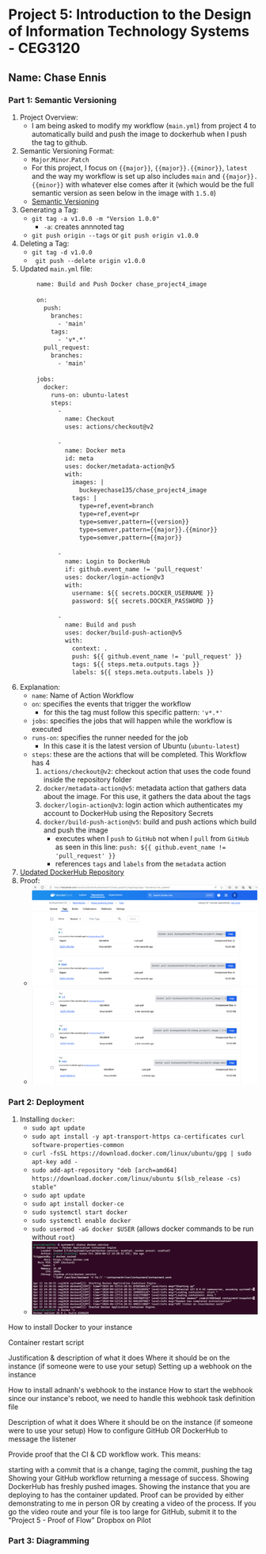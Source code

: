 # Project 5: Introduction to the Design of Information Technology Systems - CEG3120
   
## Name: Chase Ennis       

### Part 1: Semantic Versioning

1. Project Overview:
   * I am being asked to modify my workflow (`main.yml`) from project 4 to automatically build and push the image to dockerhub when I push the tag to github.
2. Semantic Versioning Format:
   * `Major`.`Minor`.`Patch`
   * For this project, I focus on `{{major}}`, `{{major}}.{{minor}}`, `latest` and the way my workflow is set up also includes `main` and `{{major}}.{{minor}}` with whatever else comes after it (which would be the full semantic version as seen below in the image with `1.5.0`) 
   * [Semantic Versioning](https://semver.org/)
3. Generating a Tag:
   * `git tag -a v1.0.0 -m "Version 1.0.0"`
     * `-a`: creates annnoted tag
   * `git push origin --tags` or `git push origin v1.0.0`
4. Deleting a Tag:
   * `git tag -d v1.0.0`
   * ` git push --delete origin v1.0.0` 
5. Updated `main.yml` file:

```
        name: Build and Push Docker chase_project4_image
        
        on:
          push:
            branches:
              - 'main'
            tags:
              - 'v*.*'
          pull_request:
            branches:
              - 'main'
        
        jobs:
          docker:
            runs-on: ubuntu-latest
            steps:
              -
                name: Checkout
                uses: actions/checkout@v2
        
              -
                name: Docker meta
                id: meta
                uses: docker/metadata-action@v5
                with:
                  images: |
                    buckeyechase135/chase_project4_image
                  tags: |
                    type=ref,event=branch
                    type=ref,event=pr
                    type=semver,pattern={{version}}
                    type=semver,pattern={{major}}.{{minor}}
                    type=semver,pattern={{major}}
        
              -
                name: Login to DockerHub
                if: github.event_name != 'pull_request'
                uses: docker/login-action@v3
                with:
                  username: ${{ secrets.DOCKER_USERNAME }}
                  password: ${{ secrets.DOCKER_PASSWORD }}
        
              -
                name: Build and push
                uses: docker/build-push-action@v5
                with:
                  context: .
                  push: ${{ github.event_name != 'pull_request' }}
                  tags: ${{ steps.meta.outputs.tags }}
                  labels: ${{ steps.meta.outputs.labels }}
```
6. Explanation:
   * `name`: Name of Action Workflow
   * `on`: specifies the events that trigger the workflow
      * for this the tag must follow this specific pattern: `'v*.*'`
   * `jobs`: specifies the jobs that will happen while the workflow is executed
   * `runs-on`: specifies the runner needed for the job
      * In this case it is the latest version of Ubuntu (`ubuntu-latest`)
   * `steps`: these are the actions that will be completed. This Workflow has 4
       1. `actions/checkout@v2`: checkout action that uses the code found inside the repository folder
       2. `docker/metadata-action@v5`: metadata action that gathers data about the image. For this use, it gathers the data about the tags
       3. `docker/login-action@v3`: login action which authenticates my account to DockerHub using the Repository Secrets
       4. `docker/build-push-action@v5`: build and push actions which build and push the image
           * executes when I `push` to `GitHub` not when I `pull` from `GitHub` as seen in this line: `push: ${{ github.event_name != 'pull_request' }}`
           * references `tags` and `labels` from the `metadata` action
7. [Updated DockerHub Repository](https://hub.docker.com/repository/docker/buckeyechase135/chase_project4_image/tags?page=1&ordering=last_updated)
8. Proof:
    * ![DockerHub Image](project5images/dockerhub1.png)
    * ![DockerHub Image](project5images/dockerhub2.png)
      
### Part 2: Deployment

1. Installing `docker`:
   * `sudo apt update`
   * `sudo apt install -y apt-transport-https ca-certificates curl software-properties-common`
   * `curl -fsSL https://download.docker.com/linux/ubuntu/gpg | sudo apt-key add -`
   * `sudo add-apt-repository "deb [arch=amd64] https://download.docker.com/linux/ubuntu $(lsb_release -cs) stable"`
   * `sudo apt update`
   * `sudo apt install docker-ce`
   * `sudo systemctl start docker`
   * `sudo systemctl enable docker`
   * `sudo usermod -aG docker $USER` (allows docker commands to be run without `root`)
   * ![proof](project5images/installdocker.png)




How to install Docker to your instance

Container restart script

Justification & description of what it does
Where it should be on the instance (if someone were to use your setup)
Setting up a webhook on the instance

How to install adnanh's webhook to the instance
How to start the webhook
since our instance's reboot, we need to handle this
webhook task definition file

Description of what it does
Where it should be on the instance (if someone were to use your setup)
How to configure GitHub OR DockerHub to message the listener

Provide proof that the CI & CD workflow work. This means:

starting with a commit that is a change, taging the commit, pushing the tag
Showing your GitHub workflow returning a message of success.
Showing DockerHub has freshly pushed images.
Showing the instance that you are deploying to has the container updated.
Proof can be provided by either demonstrating to me in person OR by creating a video of the process. If you go the video route and your file is too large for GitHub, submit it to the "Project 5 - Proof of Flow" Dropbox on Pilot

### Part 3: Diagramming
